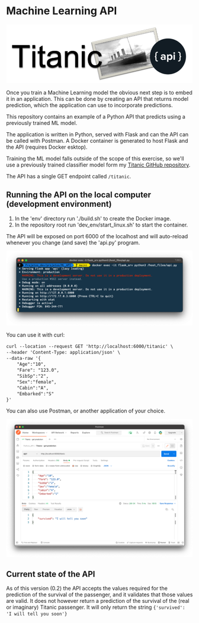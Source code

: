 # Machine Learning API

![Titanic API](img/0.03.png)

Once you train a Machine Learning model the obvious next step is to embed it in an application. This can be done by creating an API that returns model prediction, which the application can use to incorporate predictions.

This repository contains an example of a Python API that predicts using a previously trained ML model.

The application is written in Python, served with Flask and can the API can be called with Postman. A Docker container is generated to host Flask and the API (requires Docker esktop).

Training the ML model falls outside of the scope of this exercise, so we'll use a previously trained classifier model form my [Titanic GitHub repository](https://github.com/ptavaressilva/titanic).

The API has a single GET endpoint called `/titanic`.

## Running the API on the local computer (development environment)

1. In the 'env' directory run './build.sh' to create the Docker image.
2. In the repository root run 'dev_env/start_linux.sh' to start the container.

The API will be exposed on port 6000 of the localhost and will auto-reload whenever you change (and save) the 'api.py' program.

![Flask server running](img/0.02.png)

You can use it with curl:

```shell
curl --location --request GET 'http://localhost:6000/titanic' \
--header 'Content-Type: application/json' \
--data-raw '{
    "Age":"10",
    "Fare": "123.0",
    "SibSp":"2",
    "Sex":"female",
    "Cabin":"A",
    "Embarked":"S"
}'
```
You can also use Postman, or another application of your choice.

![GET on endpoint /titanic](img/0.04.png)

## Current state of the API

As of this version (0.2) the API accepts the values required for the prediction of the survival of the passenger, and it validates that those values are valid. It does not however return a prediction of the survival of the (real or imaginary) Titanic passenger. It will only return the string `{'survived': 'I will tell you soon'}`
